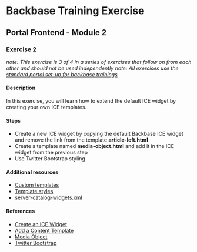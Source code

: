 # Backbase Training Exercise## Portal Frontend - Module 2### Exercise 2_note: This exercise is 3 of 4 in a series of exercises that follow on from each other and should not be used independently__note: All exercises use the [standard portal set-up for backbase trainings](https://my.backbase.com/resources/how-to-guides/getting-your-first-launchpad-based-portal-set-up/)_#### DescriptionIn this exercise, you will learn how to extend the default ICE widget by creating your own ICE templates.#### Steps - Create a new ICE widget by copying the default Backbase ICE widget and remove the link from the template **article-left.html** - Create a template named **media-object.html** and add it in the ICE widget from the previous step - Use Twitter Bootstrap styling#### Additional resources - [Custom templates](../../templates/content/) - [Template styles](../../css/templates.css) - [server-catalog-widgets.xml](../../../../../config-info/import/server-catalog-widgets.xml#L53-L77)#### References - [Create an ICE Widget](https://my.backbase.com/resources/documentation/portal/5.5.1.0/devd_tuto_ice_.html) - [Add a Content Template](https://my.backbase.com/resources/documentation/portal/5.5.1.0/devd_mang_icet_reftemp.html) - [Media Object](http://getbootstrap.com/components/#media) - [Twitter Bootstrap](http://getbootstrap.com/)